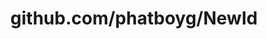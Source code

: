 ---
layout: post
title: github.com/phatboyg/NewId
categories: link
tags: [انگلیسی, گیت‌هاب, برنامه‌نویسی]
---
